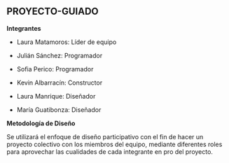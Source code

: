 ## PROYECTO-GUIADO ##

**Integrantes**

* Laura Matamoros: Líder de equipo

* Julián Sánchez: Programador 

* Sofia Perico: Programador 

* Kevin Albarracín: Constructor

* Laura Manrique: Diseñador 

* María Guatibonza: Diseñador 


**Metodología de Diseño**

Se utilizará el enfoque de diseño participativo con el fin de hacer un proyecto colectivo con los miembros del equipo, mediante diferentes roles para aprovechar las cualidades de cada integrante en pro del proyecto.

